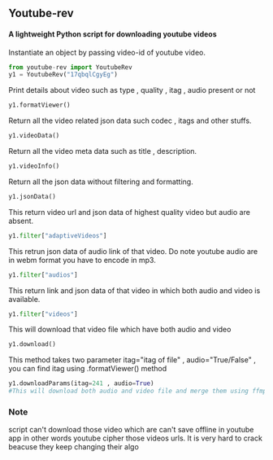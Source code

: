 ## Youtube-rev

#### A lightweight Python script for downloading youtube videos 

Instantiate an object by passing video-id of youtube video.

```python
from youtube-rev import YoutubeRev
y1 = YoutubeRev("17qbqlCgyEg")
```
Print details about video such as type , quality , itag , audio present or not

```python
y1.formatViewer()
```
Return all the video related json data such codec , itags and other stuffs.

```python 
y1.videoData()
```

Return all the video meta data such as title , description.

```python 
y1.videoInfo() 
````

Return all the json data without filtering and formatting.
```python
y1.jsonData()
```

This return video url and json data of highest quality video but audio are absent.

```python
y1.filter["adaptiveVideos"]
```

This retrun json data of audio link of that video. Do note youtube audio are in webm format you have to encode in mp3.

```python
y1.filter["audios"]
```
This return link and json data of that video in which both audio and video is available.

```python
y1.filter["videos"]
```
This will download that video file which have both audio and video

```python
y1.download()
```

This method takes two parameter itag="itag of file" , audio="True/False"  , you can find itag using .formatViewer() method

```python
y1.downloadParams(itag=241 , audio=True)
#This will download both audio and video file and merge them using ffmpeg
```
### Note

script can't download those video which are can't save offline in youtube app 
in other words youtube cipher those videos urls. It is very hard to crack beacuse they keep
changing their algo


